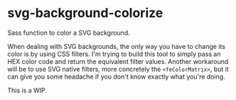 # svg-background-colorize
Sass function to color a SVG background.

When dealing with SVG backgrounds, the only way you have to change its color is by using CSS filters. I'm trying to build this tool to simply pass an HEX color code and return the equivalent filter values.
Another workaround will be to use SVG native filters, more concretely the `<feColorMatrix>`, but it can give you some headache if you don't know exactly what you're doing.

This is a WIP.